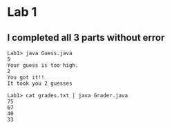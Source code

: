 # Lab 1 
## I completed all 3 parts without error
```
Lab1> java Guess.java 
5
Your guess is too high.
2
You got it!!
It took you 2 guesses
```
```
Lab1> cat grades.txt | java Grader.java
75
67
40
33
```